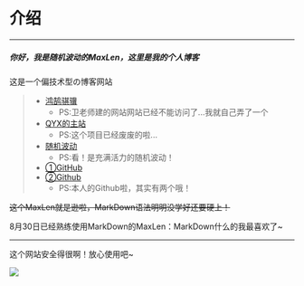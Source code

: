 # 介绍
***
##### 你好，我是随机波动的**MaxLen**，这里是我的个人博客  
这是一个偏技术型の博客网站  

> - [鸿鹄骐骥](https://www.honghuqiji.mysxl.cn/)
>    - PS:卫老师建的网站网站已经不能访问了...我就自己弄了一个   
> - [QYX的主站](https://qyx7887.rthe.xyz)
>    - PS:这个项目已经废废的啦...   
> - [随机波动](https://qyxyyds.github.io)
>    - PS:看！是充满活力的随机波动！  
> - [①GitHub](https://github.com/qyxyyds)
> - [②Github](https://github.com/qyxblog)
>    - PS:本人的Github啦，其实有两个哦！   

~~这个MaxLen就是逊啦，MarkDown语法明明没学好还要硬上！~~    

8月30日已经熟练使用MarkDown的MaxLen：MarkDown什么的我最喜欢了~   

***

这个网站安全得很啊！放心使用吧~

![](https://i.bmp.ovh/imgs/2021/08/e62523392a55386b.png)